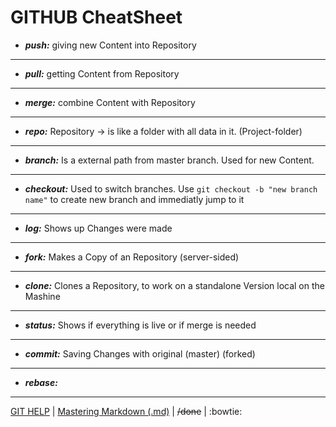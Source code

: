 # **GITHUB CheatSheet**

- **_push:_** giving new Content into Repository

---
- **_pull:_** getting Content from Repository

---
- **_merge:_** combine Content with Repository

---
- **_repo:_** Repository -> is like a folder with all data in it. (Project-folder)

---
- **_branch:_** Is a external path from master branch. Used for new Content.

---
- **_checkout:_** Used to switch branches. Use `git checkout -b "new branch name"` to create new branch and immediatly jump to it

---
- **_log:_** Shows up Changes were made

---
- **_fork:_** Makes a Copy of an Repository (server-sided)

---
- **_clone:_** Clones a Repository, to work on a standalone Version local on the Mashine

---
- **_status:_** Shows if everything is live or if merge is needed

---
- **_commit:_** Saving Changes with original (master) (forked)

---
- **_rebase:_**

---
[GIT HELP](https://git-scm.com/docs) |
[Mastering Markdown (.md)](https://guides.github.com/features/mastering-markdown/) |
~~/done~~ |
:bowtie:
